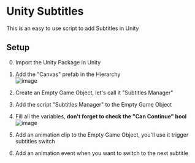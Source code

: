 # Unity Subtitles
This is an easy to use script to add Subtitles in Unity

## Setup
0. Import the Unity Package in Unity
1. Add the "Canvas" prefab in the Hierarchy </br>
  ![image](https://user-images.githubusercontent.com/41127485/137635425-1d6867de-057e-456d-8e18-2f796fd15824.png)

2. Create an Empty Game Object, let's call it "Subtitles Manager"
3. Add the script "Subtitles Manager" to the Empty Game Object
4. Fill all the variables, **don't forget to check the "Can Continue" bool** </br>
   ![image](https://user-images.githubusercontent.com/41127485/137635297-d425490b-71bc-4fb3-962e-f21b349e2fce.png)

6. Add an animation clip to the Empty Game Object, you'll use it trigger subtitles switch
7. Add an animation event when you want to switch to the next subtitle

